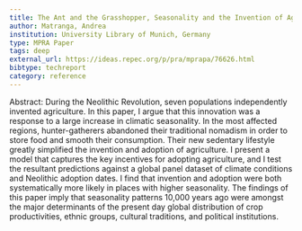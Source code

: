 ```yaml
---
title: The Ant and the Grasshopper, Seasonality and the Invention of Agriculture
author: Matranga, Andrea
institution: University Library of Munich, Germany
type: MPRA Paper
tags: deep
external_url: https://ideas.repec.org/p/pra/mprapa/76626.html
bibtype: techreport
category: reference
---
```

Abstract: During the Neolithic Revolution, seven populations independently invented agriculture. In this paper, I argue that this innovation was a response to a large increase in climatic seasonality. In the most affected regions, hunter-gatherers abandoned their traditional nomadism in order to store food and smooth their consumption. Their new sedentary lifestyle greatly simplified the invention and adoption of agriculture. I present a model that captures the key incentives for adopting agriculture, and I test the resultant predictions against a global panel dataset of climate conditions and Neolithic adoption dates. I find that invention and adoption were both systematically more likely in places with higher seasonality. The findings of this paper imply that seasonality patterns 10,000 years ago were amongst the major determinants of the present day global distribution of crop productivities, ethnic groups, cultural traditions, and political institutions.

